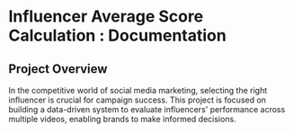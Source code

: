 # Influencer Average Score Calculation : Documentation
## Project Overview
In the competitive world of social media marketing, selecting the right influencer is crucial for campaign success. This project is focused on building a data-driven system to evaluate influencers' performance across multiple videos, enabling brands to make informed decisions.
